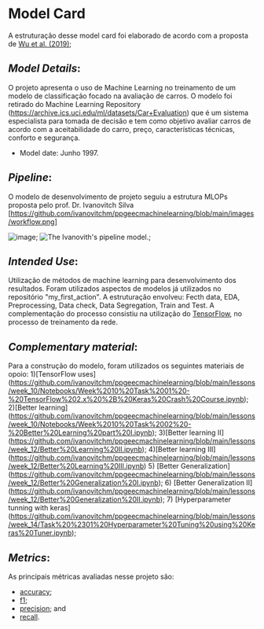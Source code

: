 # Model Card 

A estruturação desse model card foi elaborado de acordo com a proposta de [Wu et al. (2019)](https://arxiv.org/pdf/1810.03993.pdf);

## *Model Details*: 
O projeto apresenta o uso de Machine Learning no treinamento de um modelo de classificação focado na avaliação de carros. 
O modelo foi retirado do Machine Learning Repository (https://archive.ics.uci.edu/ml/datasets/Car+Evaluation) que é um sistema especialista 
para tomada de decisão e tem como objetivo avaliar carros de acordo com a aceitabilidade do carro, preço, características técnicas, conforto e segurança.
- Model date: Junho 1997.

## *Pipeline*:
O modelo de desenvolvimento de projeto seguiu a estrutura MLOPs proposta pelo prof. Dr. Ivanovitch Silva [https://github.com/ivanovitchm/ppgeecmachinelearning/blob/main/images/workflow.png]

![image](https://github.com/ivanovitchm/ppgeecmachinelearning/blob/main/images/workflow.png?raw=true);
![The Ivanovith's pipeline model.](../images/ivanovicth_workflow.png);

## *Intended Use*: 
Utilização de métodos de machine learning para desenvolvimento dos resultados. Foram utilizados aspectos de modelos já utilizados no repositório "my_first_action". A estruturação envolveu: Fecth data, EDA, Preprocessing, Data check, Data Segregation, Train and Test. A complementação do processo consistiu na utilização do [TensorFlow](https://www.tensorflow.org/), no processo de treinamento da rede. 

## *Complementary material*:
Para a construção do modelo, foram utilizados os seguintes materiais de opoio:
1)[TensorFlow uses] (https://github.com/ivanovitchm/ppgeecmachinelearning/blob/main/lessons/week_10/Notebooks/Week%2010%20Task%2001%20-%20TensorFlow%202.x%20%2B%20Keras%20Crash%20Course.ipynb);
2)[Better learning] (https://github.com/ivanovitchm/ppgeecmachinelearning/blob/main/lessons/week_10/Notebooks/Week%2010%20Task%2002%20-%20Better%20Learning%20part%20I.ipynb);
3)[Better learning II] (https://github.com/ivanovitchm/ppgeecmachinelearning/blob/main/lessons/week_12/Better%20Learning%20II.ipynb);
4)[Better learning III] (https://github.com/ivanovitchm/ppgeecmachinelearning/blob/main/lessons/week_12/Better%20Learning%20III.ipynb)
5) [Better Generalization] (https://github.com/ivanovitchm/ppgeecmachinelearning/blob/main/lessons/week_12/Better%20Generalization%20I.ipynb);
6) [Better Generalization II] (https://github.com/ivanovitchm/ppgeecmachinelearning/blob/main/lessons/week_12/Better%20Generalization%20II.ipynb);
7) [Hyperparameter tunning with keras] (https://github.com/ivanovitchm/ppgeecmachinelearning/blob/main/lessons/week_14/Task%20%2301%20Hyperparameter%20Tuning%20using%20Keras%20Tuner.ipynb);


## *Metrics*:
As principais métricas avaliadas nesse projeto são:

* [accuracy](https://scikit-learn.org/stable/modules/generated/sklearn.metrics.accuracy_score.html);
* [f1](https://scikit-learn.org/stable/modules/generated/sklearn.metrics.f1_score.html#sklearn.metrics.f1_score);
* [precision](https://scikit-learn.org/stable/modules/generated/sklearn.metrics.precision_score.html#sklearn.metrics.precision_score); and
* [recall](https://scikit-learn.org/stable/modules/generated/sklearn.metrics.recall_score.html#sklearn.metrics.recall_score).
